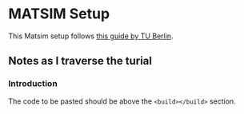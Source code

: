 # MATSIM Setup 

This Matsim setup follows [this guide by TU Berlin](https://isis.tu-berlin.de/local/isis/login.php).

## Notes as I traverse the turial

### Introduction

The code to be pasted should be above the `<build></build>` section.

###